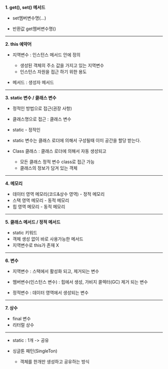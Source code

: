 

**1. get(), set() 메서드**

  - set멤버변수명(...)

  - 반환값 get멤버변수명()

---

**2. this 예약어**

  - 지역변수 : 인스턴스 메서드 안에 정의
    + 생성된 객체의 주소 값을 가지고 있는 지역변수
    + 인스턴스 자원을 접근 하기 위한 용도

  - 메서드 : 생성자 메서드

---



**3. static 변수 / 클래스 변수**
  - 정적인 방법으로 접근(권장 사항)
  - 클래스명으로 접근 : 클래스 변수
  - static - 정적인
  - static 변수는 클래스 로더에 의해서 구성될때 이미 공간을 할당 받는다.
  
  - Class 클래스 : 클래스 로더에 의해서 자동 생성되고
    + 모든 클래스 정적 변수 class로 접근 가능
    + 클래스의 정보가 담겨 있는 객체
 
---

**4. 메모리**
  - 데이터 영역 메모리(코드&상수 영역) - 정적 메모리
  - 스택 영역 메모리 - 동적 메모리
  - 힙 영역 메모리 - 동적 메모리
---
**5. 클래스 메서드 / 정적 메서드**
  - static 키워드
  - 객체 생성 없이 바로 사용가능한 메서드
  - 지역변수로 this가 존재 X

---

**6. 변수**
  - 지역변수 : 스택에서 활성화 되고, 제거되는 변수

  - 멤버변수(인스턴스 변수) : 힙에서 생성, 가비지 콜렉터(GC) 제거 되는 변수

  - 정적변수 : 데이터 영역에서 생성되는 변수

---

**7. 상수**
  - final 변수
  - 리터럴 상수

---
  * static : 1개 -> 공유

  * 싱글톤 패턴(SingleTon)
    - 객체를 한개만 생성하고 공유하는 방식
